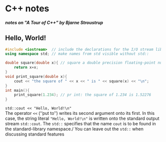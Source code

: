 # C++ notes
##### notes on "A Tour of C++" by Bjarne Stroustrup

## Hello, World!

```cpp
#include <iostream>  // include the declarations for the I/O stream library
using namespace std; // make names from std visible without std::

double square(double x){ // square a double precision floating-point number
    return x∗x;
}
void print_square(double x){
    cout << "the square of " << x << " is " << square(x) << "\n";
}
int main(){
    print_square(1.234); // pr int: the square of 1.234 is 1.52276
}
```

`std::cout << "Hello, World!\n"`\
The operator `<<` (‘‘put to’’) writes its second argument onto its first. In this
case, the string literal `"Hello, World!\n"` is written onto the standard output stream `std::cout`.
The `std::` specifies that the name `cout` is to be found in the standard-library namespace./
You can leave out the `std::` when discussing standard features


